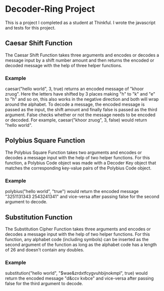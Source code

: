 # Decoder-Ring Project

This is a project I completed as a student at Thinkful. I wrote the javascript and tests for this project.

## Caesar Shift Function

The Caesar Shift Function takes three arguments and encodes or decodes a message input by a shift number amount and then returns the encoded or decoded message with the help of three helper functions.

### Example

caesar("hello world", 3, true) returns an encoded message of "khoor zruog". Here the letters have shifted by 3 places making "h" to "k" and "e" to "h" and so on, this also works in the negative direction and both will wrap around the alphabet. To decode a message, the encoded message is passed as the input, the shift amount and finally false is passed as the third argument. False checks whether or not the message needs to be encoded or decoded. For example, caesar("khoor zruog", 3, false) would return "hello world".

## Polybius Square Function

The Polybius Square Function takes two arguments and encodes or decodes a message input with the help of two helper functions. For this function, a Polybius Code object was made with a Decoder Key object that matches the corresponding key-value pairs of the Polybius Code object.

### Example

polybius("hello world", "true") would return the encoded message "3251131343 2543241341" and vice-versa after passing false for the second argument to decode.

## Substitution Function

The Substitution Cipher Function takes three arguments and encodes or decodes a message input with the help of two helper functions. For this function, any alphabet code (including symbols) can be inserted as the second argument of the function as long as the alphabet code has a length of 26 and doesn't contain any doubles.

### Example

substitution("hello world", "$wae&zrdxtfcygvuhbijnokmpl", true) would return the encoded message "d&ccv kvbce" and vice-versa after passing false for the third argument to decode.
